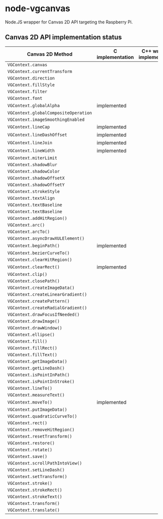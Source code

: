 # node-vgcanvas

Node.JS wrapper for Canvas 2D API targeting the Raspberry Pi.

## Canvas 2D API implementation status

Canvas 2D Method | C implementation | C++ wrapper implementation | Node.JS implementation
-----------------|------------------|----------------------------|-----------------------
`VGContext.canvas` |   |   |   
`VGContext.currentTransform` |   |   |   
`VGContext.direction` |   |   |   
`VGContext.fillStyle` |   |   |   
`VGContext.filter` |   |   |   
`VGContext.font` |   |   |   
`VGContext.globalAlpha` | implemented |   |   
`VGContext.globalCompositeOperation` |   |   |   
`VGContext.imageSmoothingEnabled` |   |   |   
`VGContext.lineCap` | implemented |   |   
`VGContext.lineDashOffset` | implemented |   |   
`VGContext.lineJoin` | implemented |   |   
`VGContext.lineWidth` | implemented |   |   
`VGContext.miterLimit` |   |   |   
`VGContext.shadowBlur` |   |   |   
`VGContext.shadowColor` |   |   |   
`VGContext.shadowOffsetX` |   |   |   
`VGContext.shadowOffsetY` |   |   |   
`VGContext.strokeStyle` |   |   |   
`VGContext.textAlign` |   |   |   
`VGContext.textBaseline` |   |   |   
`VGContext.textBaseline` |   |   |   
`VGContext.addHitRegion()` |   |   |   
`VGContext.arc()` |   |   |   
`VGContext.arcTo()` |   |   |   
`VGContext.asyncDrawXULElement()` |   |   |   
`VGContext.beginPath()` | implemented |   |   
`VGContext.bezierCurveTo()` |   |   |   
`VGContext.clearHitRegion()` |   |   |   
`VGContext.clearRect()` | implemented |   |   
`VGContext.clip()` |   |   |   
`VGContext.closePath()` |   |   |   
`VGContext.createImageData()` |   |   |   
`VGContext.createLinearGradient()` |   |   |   
`VGContext.createPattern()` |   |   |   
`VGContext.createRadialGradient()` |   |   |   
`VGContext.drawFocusIfNeeded()` |   |   |   
`VGContext.drawImage()` |   |   |   
`VGContext.drawWindow()` |   |   |   
`VGContext.ellipse()` |   |   |   
`VGContext.fill()` |   |   |   
`VGContext.fillRect()` |   |   |   
`VGContext.fillText()` |   |   |   
`VGContext.getImageData()` |   |   |   
`VGContext.getLineDash()` |   |   |   
`VGContext.isPointInPath()` |   |   |   
`VGContext.isPointInStroke()` |   |   |   
`VGContext.lineTo()` |   |   |   
`VGContext.measureText()` |   |   |   
`VGContext.moveTo()` | implemented |   |   
`VGContext.putImageData()` |   |   |   
`VGContext.quadraticCurveTo()` |   |   |   
`VGContext.rect()` |   |   |   
`VGContext.removeHitRegion()` |   |   |   
`VGContext.resetTransform()` |   |   |   
`VGContext.restore()` |   |   |   
`VGContext.rotate()` |   |   |   
`VGContext.save()` |   |   |   
`VGContext.scrollPathIntoView()` |   |   |   
`VGContext.setLineDash()` |   |   |   
`VGContext.setTransform()` |   |   |   
`VGContext.stroke()` |   |   |   
`VGContext.strokeRect()` |   |   |   
`VGContext.strokeText()` |   |   |   
`VGContext.transform()` |   |   |   
`VGContext.translate()` |   |   |   

